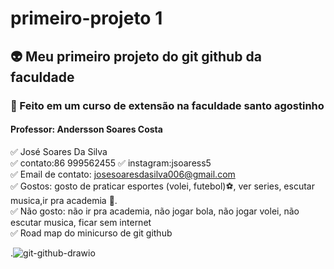 # primeiro-projeto 1
## :alien: Meu primeiro projeto do git github da faculdade
### :checkered_flag: Feito em um curso de extensão na faculdade santo agostinho 
#### Professor: Andersson Soares Costa
 
:white_check_mark: José Soares Da Silva  
:white_check_mark: contato:86 999562455
:white_check_mark: instagram:jsoaress5  
:white_check_mark: Email de contato: josesoaresdasilva006@gmail.com  
:white_check_mark: Gostos: gosto de praticar esportes (volei, futebol):soccer:, ver series, escutar musica,ir pra academia 💪.  
:white_check_mark: Não gosto: não ir pra academia, não jogar bola, não jogar volei, não escutar musica, ficar sem internet  
:white_check_mark: Road map do minicurso de git github
 
 .![git-github-drawio](https://github.com/user-attachments/assets/299a37fe-8b24-4b61-9f12-eaf3ea3efd36)






